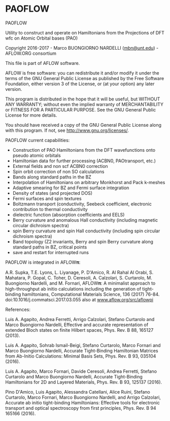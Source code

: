# PAOFLOW

 PAOFLOW

 Utility to construct and operate on Hamiltonians from the Projections of DFT wfc on Atomic Orbital bases (PAO)

 Copyright 2016-2017 - Marco BUONGIORNO NARDELLI (mbn@unt.edu) - AFLOW.ORG consortium

 This file is part of AFLOW software.

 AFLOW is free software: you can redistribute it and/or modify it under the terms of the GNU General Public License as published by
 the Free Software Foundation, either version 3 of the License, or (at your option) any later version.

 This program is distributed in the hope that it will be useful, but WITHOUT ANY WARRANTY; without even the implied warranty of
 MERCHANTABILITY or FITNESS FOR A PARTICULAR PURPOSE.  See the GNU General Public License for more details.

 You should have received a copy of the GNU General Public License along with this program.  If not, see <http://www.gnu.org/licenses/>.

 PAOFLOW current capabilities:

 - Construction of PAO Hamiltonians from the DFT wavefunctions onto pseudo atomic orbitals
 - Hamiltonian data for further processing (ACBN0, PAOtransport, etc.)
 - External fields and non scf ACBN0 correction
 - Spin orbit correction of non SO calculations
 - Bands along standard paths in the BZ
 - Interpolation of Hamiltonians on arbitrary Monkhorst and Pack k-meshes
 - Adaptive smearing for BZ and Fermi surface integration
 - Density of states (and projected DOS)
 - Fermi surfaces and spin textures
 - Boltzmann transport (conductivity, Seebeck coefficient, electronic contribution to thermal conductivity
 - dielectric function (absorption coefficients and EELS)
 - Berry curvature and anomalous Hall conductivity (including magnetic circular dichroism spectra)
 - spin Berry curvature and spin Hall conductivity (including spin circular dichroism spectra) 
 - Band topology (Z2 invariants, Berry and spin Berry curvature along standard paths in BZ, critical points
 - save and restart for interrupted runs

 PAOFLOW is integrated in AFLOW𝛑:

 A.R. Supka, T.E. Lyons, L. Liyanage, P. D'Amico, R. Al Rahal Al Orabi, S. Mahatara, P. Gopal, C. Toher, 
 D. Ceresoli, A. Calzolari, S. Curtarolo, M. Buongiorno Nardelli, and M. Fornari,
 AFLOW𝛑: A minimalist approach to high-throughput ab initio calculations including the generation 
 of tight-binding hamiltonians, Computational Materials Science, 136 (2017) 76-84. doi:10.1016/j.commatsci.2017.03.055
 also at www.aflow.org/src/aflowpi

 References:

 Luis A. Agapito, Andrea Ferretti, Arrigo Calzolari, Stefano Curtarolo and Marco Buongiorno Nardelli,
 Effective and accurate representation of extended Bloch states on finite Hilbert spaces, Phys. Rev. B 88, 165127 (2013).

 Luis A. Agapito, Sohrab Ismail-Beigi, Stefano Curtarolo, Marco Fornari and Marco Buongiorno Nardelli,
 Accurate Tight-Binding Hamiltonian Matrices from Ab-Initio Calculations: Minimal Basis Sets, Phys. Rev. B 93, 035104 (2016).

 Luis A. Agapito, Marco Fornari, Davide Ceresoli, Andrea Ferretti, Stefano Curtarolo and Marco Buongiorno Nardelli,
 Accurate Tight-Binding Hamiltonians for 2D and Layered Materials, Phys. Rev. B 93, 125137 (2016).

 Pino D'Amico, Luis Agapito, Alessandra Catellani, Alice Ruini, Stefano Curtarolo, Marco Fornari, Marco Buongiorno Nardelli, 
 and Arrigo Calzolari, Accurate ab initio tight-binding Hamiltonians: Effective tools for electronic transport and 
 optical spectroscopy from first principles, Phys. Rev. B 94 165166 (2016).
 

